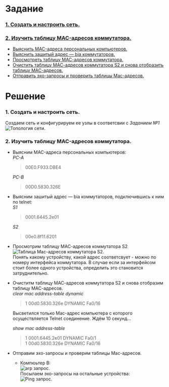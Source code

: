 # Задание
### [1. Создать и настроить сеть.](#1)
### [2. Изучить таблицу MAC-адресов коммутатора.](#2)
+ [Выяснить MAC-адреса персональных компьютеров.](#3)
+ [Выяснить зашитый адрес — bia коммутаторов.](#4)
+ [Просмотреть таблицу МАС-адресов коммутатора.](#5)
+ [Очистить таблицу МАС-адресов коммутатора S2 и снова отобразить таблицу МАС-адресов.](#6)
+ [Отправить эхо-запросы и проверить таблицы Mac-адресов.](#7)
# Решение
### <a name="1"> 1. Создать и настроить сеть.</a>  
  Создаем сеть и конфигурируем ее узлы в соответсвии с *Заданием №1*  
  <image src="./Network.PNG" alt="Топология сети.">  
### <a name="2"> 2. Изучить таблицу MAC-адресов коммутатора.</a>  
+ <a name="3"> Выясним MAC-адреса персональных компьютеров: </a>  
  *PC-A*  
  >00E0.F933.DBE4  
  
  *PC-B*  
  >00D0.5830.326E  
  
+ <a name="4"> Выясним зашитый адрес — bia коммутаторов, подключившись к ним по telnet: </a>  
  *S1*  
  >0001.6445.2e01  
  
  *S2*  
  >00e0.8f11.6201  
  
+ <a name="5">Просмотрим таблицу МАС-адресов коммутатора S2</a>  
  <image src="./MacS2.PNG" alt="Таблица Mac-адресов коммутатора S2.">  
   Понять какому устройству, какой адрес соответсвует - можно по номеру интерфейса коммутатора. В случае если за интерфейсом стоит более одного устройства, определить это становится затруднительно.      

+ <a name="6">Очиститм таблицу МАС-адресов коммутатора S2 и снова отобразим таблицу МАС-адресов.</a>  
    *clear mac address-table dynamic*
    > 1    00d0.5830.326e    DYNAMIC     Fa0/16  
    
    Высветился только Mac-адрес компьютера с которого осуществляется Telnet соединение. Ждём 10 секунд...
    
    *show mac address-table*
    >1    0001.6445.2e01    DYNAMIC     Fa0/1  
    >1    00d0.5830.326e    DYNAMIC     Fa0/16  
    
+ <a name="7">Отправим эхо-запросы и проверим таблицы Mac-адресов.</a>  
  + Компюьтер B:  
      <image src="./ARPB.PNG" alt="arp запрос.">  
    Посылаем эхо-запросы на остальные устройства:  
      <image src="./pingB.PNG" alt="Ping запрос.">  
     


    
